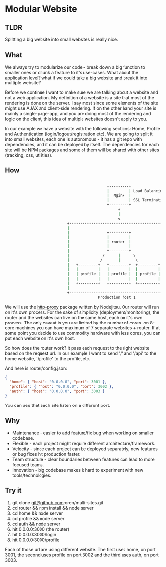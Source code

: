 # Modular Website

## TLDR
Splitting a big website into small websites is really nice.

## What
We always try to modularize our code - break down a big function to smaller ones or chunk a feature to it's use-cases.
What about the application level? what if we could take a big website and break it into multiple website?  

Before we continue I want to make sure we are talking about a website and not a web application. My definition of a website is a site that most of the rendering is done on the server.
I say most since some elements of the site might use AJAX and client-side rendering. If on the other hand your site is mainly a single-page-app, and you are doing most of the rendering and logic on the client, this idea of multiple websites doesn't apply to you.

In our example we have a website with the following sections: Home, Profile and Authentication (login/logout/registration etc).
We are going to split it into small websites, each one is autonomous - it has a git repo with dependencies, and it can be deployed by itself.
The dependencies for each site will be NPM packages and some of them will be shared with other sites (tracking, css, utilities).

## How

```bash

                                              +---------+
                                              |         | Load Balancing
                                              |  Nginx  |
                                              |         | SSL Termination
                                              +---------+
                                                   +
                                                   |
                                                   v
                            +--------------------------------------------+
                            |                                            |
                            |                 +---------+                |
                            |                 |         |                |
                            |                 | router  |                |
                            |                 |         |                |
                            |                 +---------+                |
                            |               /      |      \              |
                            |              /       |       \             |
                            |   +---------+   +---------+  +---------+   |
                            |   |         |   |         |  |         |   |
                            |   | profile |   | profile |  | profile |   |
                            |   |         |   |         |  |         |   |
                            |   +---------+   +---------+  +---------+   |
                            |                                            |
                            +--------------------------------------------+
                                          Production host 1
```

We will use the [http-proxy](https://github.com/nodejitsu/node-http-proxy) package written by Nodejitsu. Our router will run on it's own process.
For the sake of simplicity (deployment/monitoring), the router and the websites can live on the same host, each on it's own process.
The only caveat is you are limited by the number of cores. on 8-core machines you can have maximum of 7 separate websites + router.
If at some point you decide to use commodity hardware with less cores, you can put each website on it's own host.

So how does the router work? it pass each request to the right website based on the request url.
In our example I want to send '/' and '/api' to the home website, '/profile' to the profile, etc.

And here is router/config.json:
```json
{
  "home": { "host": "0.0.0.0", "port": 3001 },
  "profile": { "host": "0.0.0.0", "port": 3002 },
  "auth": { "host": "0.0.0.0", "port": 3003 }
}
```

You can see that each site listen on a different port.

## Why

* Maintenance - easier to add feature/fix bug when working on smaller codebase.
* Flexible - each project might require different architecture/framework.
* Velocity - since each project can be deployed separately, new features or bug fixes hit production faster.
* Team structure - clear boundaries between features can lead to more focused teams.
* Innovation - big codebase makes it hard to experiment with new tools/technologies.

## Try it

1. git clone git@github.com:oren/multi-sites.git
1. cd router && npm install && node server
1. cd home && node server
1. cd profile && node server
1. cd auth && node server
1. hit 0.0.0.0:3000 (the router)
1. hit 0.0.0.0:3000/login
1. hit 0.0.0.0:3000/profile

Each of those url are using different website. The first uses home, on port 3001, the second uses profile on port 3002 and the third uses auth, on port 3003.
